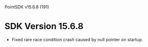 PointSDK v15.6.8 (191)
# SDK Version 15.6.8

- Fixed rare race condition crash caused by null pointer on startup.
